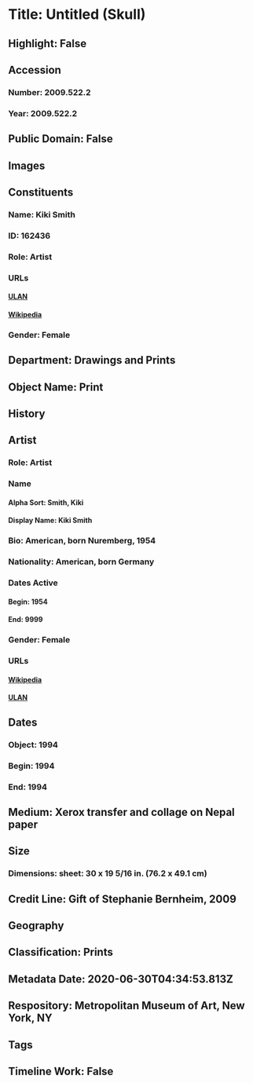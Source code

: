 # Title: Untitled (Skull)
## Highlight: False
## Accession
### Number: 2009.522.2
### Year: 2009.522.2
## Public Domain: False
## Images
## Constituents
### Name: Kiki Smith
### ID: 162436
### Role: Artist
### URLs
#### [ULAN](http://vocab.getty.edu/page/ulan/500115982)
#### [Wikipedia](https://www.wikidata.org/wiki/Q447300)
### Gender: Female
## Department: Drawings and Prints
## Object Name: Print
## History
## Artist
### Role: Artist
### Name
#### Alpha Sort: Smith, Kiki
#### Display Name: Kiki Smith
### Bio: American, born Nuremberg, 1954
### Nationality: American, born Germany
### Dates Active
#### Begin: 1954
#### End: 9999
### Gender: Female
### URLs
#### [Wikipedia](https://www.wikidata.org/wiki/Q447300)
#### [ULAN](http://vocab.getty.edu/page/ulan/500115982)
## Dates
### Object: 1994
### Begin: 1994
### End: 1994
## Medium: Xerox transfer and collage on Nepal paper
## Size
### Dimensions: sheet: 30 x 19 5/16 in. (76.2 x 49.1 cm)
## Credit Line: Gift of Stephanie Bernheim, 2009
## Geography
## Classification: Prints
## Metadata Date: 2020-06-30T04:34:53.813Z
## Respository: Metropolitan Museum of Art, New York, NY
## Tags
## Timeline Work: False